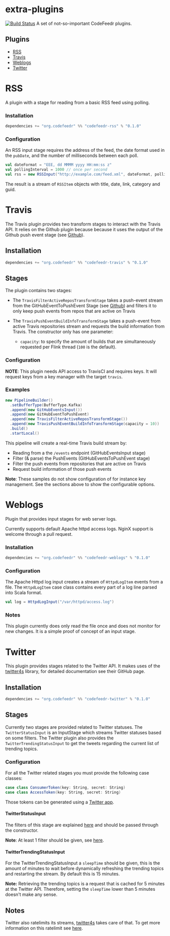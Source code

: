 # extra-plugins
[![Build Status](https://travis-ci.org/codefeedr/extra-plugins.svg?branch=master)](https://travis-ci.org/codefeedr/extra-plugins)
A set of not-so-important CodeFeedr plugins. 

## Plugins
- [RSS](#rss)
- [Travis](#travis)
- [Weblogs](#weblogs)
- [Twitter](#twitter)


# RSS
A plugin with a stage for reading from a basic RSS feed using polling.

### Installation

```scala
dependencies += "org.codefeedr" %% "codefeedr-rss" % "0.1.0"
```

### Configuration

An RSS input stage requires the address of the feed, the date format used in the `pubDate`, and the number of
milliseconds between each poll.

```scala
val dateFormat = "EEE, dd MMMM yyyy HH:mm:ss z"
val pollingInterval = 1000 // once per second
val rss = new RSSInput("http://example.com/feed.xml", dateFormat, pollingInterval)
```

The result is a stream of `RSSItem` objects with title, date, link, category and guid.
# Travis
The Travis plugin provides two transform stages to interact with the Travis API. It relies on the Github plugin because
because it uses the output of the Github push event stage (see [Github](github)).

## Installation

```scala
dependencies += "org.codefeedr" %% "codefeedr-travis" % "0.1.0"
```

## Stages

The plugin contains two stages: 

- The `TravisFilterActiveReposTransformStage` takes a push-event stream from the GitHubEventToPushEvent Stage (see
[Github](github)) and filters it to only keep push events from repos that are active on Travis
 
- The `TravisPushEventBuildInfoTransformStage` takes a push-event from active Travis repositories stream and requests
the build information from Travis. The constructor only has one parameter:
  
    - `capacity`: to specify the amount of builds that are simultaneously requested per Flink thread (`100` is the 
    default).


### Configuration


**NOTE**: This plugin needs API access to TravisCI and requires keys. It will request keys from a key manager
with the target `travis`.

### Examples
```scala
new PipelineBuilder()
  .setBufferType(BufferType.Kafka)
  .append(new GitHubEventsInput())
  .append(new GitHubEventToPushEvent)
  .append(new TravisFilterActiveReposTransformStage())
  .append(new TravisPushEventBuildInfoTransformStage(capacity = 10))
  .build()
  .startLocal()
```
This pipeline will create a real-time Travis build stream by:

- Reading from a the `/events` endpoint (GitHubEventsInput stage)
- Filter (& parse) the PushEvents (GitHubEventsToPushEvent stage)
- Filter the push events from repositories that are active on Travis
- Request build information of those push events

**Note**: These samples do not show configuration of for instance key management. See the sections above to show the
configurable options.

# Weblogs
Plugin that provides input stages for web server logs.

Currently supports default Apache httpd access logs. NginX support is welcome through a pull request.

### Installation

```scala
dependencies += "org.codefeedr" %% "codefeedr-weblogs" % "0.1.0"
```

### Configuration

The Apache Httpd log input creates a stream of `HttpdLogItem` events from a file. The `HttpdLogItem` case class
contains every part of a log line parsed into Scala format.

```scala
val log = HttpdLogInput("/var/httpd/access.log")
```

### Notes

This plugin currently does only read the file once and does not monitor for new changes. It is a simple proof of
concept of an input stage.
# Twitter
This plugin provides stages related to the Twitter API. 
It makes uses of the [twitter4s](https://github.com/DanielaSfregola/twitter4s) library, for detailed documentation see their GitHub page.

## Installation

```scala
dependencies += "org.codefeedr" %% "codefeedr-twitter" % "0.1.0"
```


## Stages
Currently two stages are provided related to Twitter statuses. The `TwitterStatusInput` is an InputStage which
streams Twitter statuses based on some filters.  The Twitter plugin also provides the `TwitterTrendingStatusInput` to get the tweets regarding the current list of trending topics.

### Configuration
For all the Twitter related stages you must provide the following case classes:

```scala 
case class ConsumerToken(key: String, secret: String)
case class AccessToken(key: String, secret: String)
```

Those tokens can be generated using a [Twitter app](https://developer.twitter.com/en/docs/basics/authentication/guides/access-tokens.html).

#### TwitterStatusInput
The filters of this stage are explained [here](https://github.com/joskuijpers/bep_codefeedr/blob/fd14096544fe5a2390a356bd5cb8781a52e28db8/codefeedr-plugins/codefeedr-twitter/src/main/scala/org/codefeedr/plugin/twitter/stages/TwitterStatusInput.scala#L37) and should be passed through the constructor.

**Note**: At least 1 filter should be given, see [here](https://developer.twitter.com/en/docs/tweets/filter-realtime/api-reference/post-statuses-filter.html).

#### TwitterTrendingStatusInput
For the TwitterTrendingStatusInput a `sleepTime` should be given, this is the amount of minutes to wait before dynamically refreshing the trending topics
and restarting the stream. By default this is 15 minutes. 

**Note:** Retrieving the trending topics is a request that is cached for 5 minutes at the Twitter API. Therefore, setting the `sleepTime` lower than 5 minutes doesn't make any sense. 

## Notes
Twitter also ratelimits its streams, [twitter4s](https://github.com/DanielaSfregola/twitter4s) takes care of that. To get more information
on this ratelimit see [here](https://developer.twitter.com/en/docs/basics/rate-limiting.html).